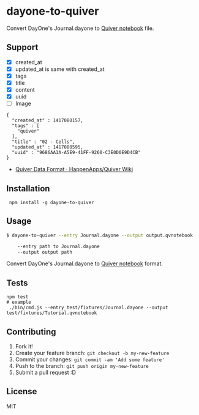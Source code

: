# dayone-to-quiver

Convert DayOne's Journal.dayone to [Quiver notebook](https://github.com/HappenApps/Quiver/wiki/Quiver-Data-Format "Quiver notebook") file.

## Support

- [x] created_at
- [x] updated_at is same with created_at
- [x] tags
- [x] title
- [x] content
- [x] uuid
- [ ] Image

```
{
  "created_at" : 1417080157,
  "tags" : [
    "quiver"
  ],
  "title" : "02 - Cells",
  "updated_at" : 1417080595,
  "uuid" : "9686AA1A-A5E9-41FF-9260-C3E0D0E9D4CB"
}
```

- [Quiver Data Format · HappenApps/Quiver Wiki](https://github.com/HappenApps/Quiver/wiki/Quiver-Data-Format "Quiver Data Format · HappenApps/Quiver Wiki")

## Installation

     npm install -g dayone-to-quiver

## Usage

```sh
$ dayone-to-quiver --entry Journal.dayone --output output.qvnotebook

    --entry path to Journal.dayone
    --output output path
```

Convert DayOne's Journal.dayone to [Quiver notebook](https://github.com/HappenApps/Quiver/wiki/Quiver-Data-Format "Quiver notebook") format.

## Tests

    npm test
    # example
     ./bin/cmd.js --entry test/fixtures/Journal.dayone --output test/fixtures/Tutorial.qvnotebook


## Contributing

1. Fork it!
2. Create your feature branch: `git checkout -b my-new-feature`
3. Commit your changes: `git commit -am 'Add some feature'`
4. Push to the branch: `git push origin my-new-feature`
5. Submit a pull request :D

## License

MIT